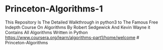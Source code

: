 # Princeton-Algorithms-1
This Repository Is The Detailed Walkthrough in python3 to The Famous Free Indepth Course On Algorithms By Robert Sedgewick And Kevin Wayne it Contains All Algorithms Written in Python
https://www.coursera.org/learn/algorithms-part1/home/welcome
#   P r i n c e t o n - A l g o r i t h m s  
 